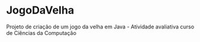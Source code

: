 # JogoDaVelha
Projeto de criação de um jogo da velha em Java - Atividade avaliativa curso de Ciências da Computação 
